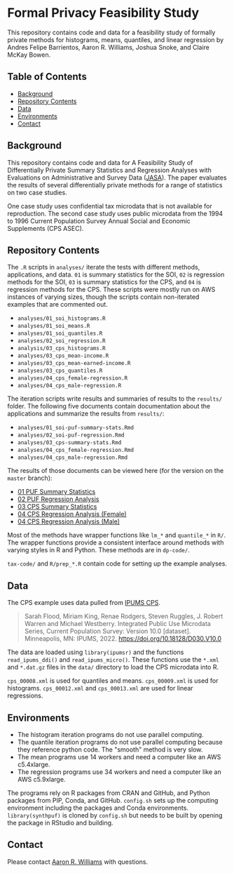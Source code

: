 # Formal Privacy Feasibility Study

This repository contains code and data for a feasibility study of formally private methods for histograms, means, quantiles, and linear regression by Andres Felipe Barrientos, Aaron R. Williams, Joshua Snoke, and Claire McKay Bowen. 

## Table of Contents

* [Background](#background)
* [Repository Contents](#repository-contents)
* [Data](#data)
* [Environments](#environments)
* [Contact](#contact)

## Background

This repository contains code and data for A Feasibility Study of Differentially Private Summary Statistics and Regression Analyses with Evaluations on Administrative and Survey Data ([JASA]([https://arxiv.org/abs/2110.12055](https://www.tandfonline.com/doi/full/10.1080/01621459.2023.2270795))). The paper evaluates the results of several differentially private methods for a range of statistics on two case studies. 

One case study uses confidential tax microdata that is not available for reproduction. The second case study uses public microdata from the 1994 to 1996 Current Population Survey Annual Social and Economic Supplements (CPS ASEC). 

## Repository Contents

The `.R` scripts in `analyses/` iterate the tests with different methods, applications, and data. `01` is summary statistics for the SOI, `02` is regression methods for the SOI, `03` is summary statistics for the CPS, and `04` is regression methods for the CPS. These scripts were mostly run on AWS instances of varying sizes, though the scripts contain non-iterated examples that are commented out. 

* `analyses/01_soi_histograms.R`
* `analyses/01_soi_means.R`
* `analyses/01_soi_quantiles.R`
* `analyses/02_soi_regression.R`
* `analysis/03_cps_histograms.R`
* `analyses/03_cps_mean-income.R`
* `analyses/03_cps_mean-earned-income.R`
* `analyses/03_cps_quantiles.R`
* `analyses/04_cps_female-regression.R`
* `analyses/04_cps_male-regression.R`

The iteration scripts write results and summaries of results to the `results/` folder. The following five documents contain documentation about the applications and summarize the results from `results/`:

* `analyses/01_soi-puf-summary-stats.Rmd`
* `analyses/02_soi-puf-regression.Rmd`
* `analyses/03_cps-summary-stats.Rmd`
* `analyses/04_cps_female-regression.Rmd`
* `analyses/04_cps_male-regression.Rmd`

The results of those documents can be viewed here (for the version on the `master` branch):

* [01 PUF Summary Statistics](https://ui-research.github.io/formal-privacy-comp/analyses/01_soi-puf-summary-stats.html)
* [02 PUF Regression Analysis](https://ui-research.github.io/formal-privacy-comp/analyses/02_soi-puf-regression.html)
* [03 CPS Summary Statistics](https://ui-research.github.io/formal-privacy-comp/analyses/03_cps-summary-stats.html)
* [04 CPS Regression Analysis (Female)](https://ui-research.github.io/formal-privacy-comp/analyses/04_cps_female-regression.html)
* [04 CPS Regression Analysis (Male)](https://ui-research.github.io/formal-privacy-comp/analyses/04_cps_male-regression.html)

Most of the methods have wrapper functions like `lm_*` and `quantile_*` in `R/`. The wrapper functions provide a consistent interface around methods with varying styles in R and Python. These methods are in `dp-code/`. 

`tax-code/` and `R/prep_*.R` contain code for setting up the example analyses. 

## Data

The CPS example uses data pulled from [IPUMS CPS](https://cps.ipums.org/cps/). 

> Sarah Flood, Miriam King, Renae Rodgers, Steven Ruggles, J. Robert Warren and Michael Westberry. Integrated Public Use Microdata Series, Current Population Survey: Version 10.0 [dataset]. Minneapolis, MN: IPUMS, 2022. https://doi.org/10.18128/D030.V10.0

The data are loaded using `library(ipumsr)` and the functions `read_ipums_ddi()` and `read_ipums_micro()`. These functions use the `*.xml` and `*.dat.gz` files in the `data/` directory to load the CPS microdata into R. 

`cps_00008.xml` is used for quantiles and means. `cps_00009.xml` is used for histograms. `cps_00012.xml` and `cps_00013.xml` are used for linear regressions. 

## Environments

* The histogram iteration programs do not use parallel computing. 
* The quantile iteration programs do not use parallel computing because they reference python code. The "smooth" method is very slow. 
* The mean programs use 14 workers and need a computer like an AWS c5.4xlarge.
* The regression programs use 34 workers and need a computer like an AWS c5.9xlarge.

The programs rely on R packages from CRAN and GitHub, and Python packages from PIP, Conda, and GitHub. `config.sh` sets up the computing environment including the packages and Conda environments. `library(synthpuf)` is cloned by `config.sh` but needs to be built by opening the package in RStudio and building. 

## Contact

Please contact [Aaron R. Williams](awilliams@urban.org) with questions. 
